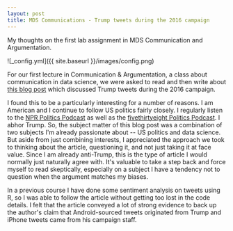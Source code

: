 ```yaml
---
layout: post
title: MDS Communications - Trump tweets during the 2016 campaign
---
```


My thoughts on the first lab assignment in MDS Communication and Argumentation.

![_config.yml]({{ site.baseurl }}/images/config.png)

For our first lecture in Communication & Argumentation, a class about communication in data science, we were asked to read and then write about [this blog post](http://varianceexplained.org/r/trump-tweets/) which discussed Trump tweets during the 2016 campaign.

I found this to be a particularly interesting for a number of reasons. I am American and I continue to follow US politics fairly closely. I regularly listen to the [NPR Politics Podcast](https://www.npr.org/podcasts/510310/npr-politics-podcast) as well as the [fivethirtyeight Politics Podcast](https://fivethirtyeight.com/tag/politics-podcast/). I abhor Trump. So, the subject matter of this blog post was a combination of two subjects I'm already passionate about -- US politics and data science. But aside from just combining interests, I appreciated the approach we took to thinking about the article, questioning it, and not just taking it at face value. Since I am already anti-Trump, this is the type of article I would normally just naturally agree with. It's valuable to take a step back and force myself to read skeptically, especially on a subject I have a tendency not to question when the argument matches my biases.

In a previous course I have done some sentiment analysis on tweets using R, so I was able to follow the article without getting too lost in the code details. I felt that the article conveyed a lot of strong evidence to back up the author's claim that Android-sourced tweets originated from Trump and iPhone tweets came from his campaign staff.
